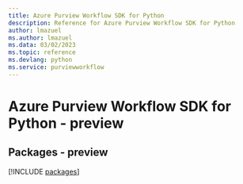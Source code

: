 ```yaml
---
title: Azure Purview Workflow SDK for Python
description: Reference for Azure Purview Workflow SDK for Python
author: lmazuel
ms.author: lmazuel
ms.data: 03/02/2023
ms.topic: reference
ms.devlang: python
ms.service: purviewworkflow
---
```

# Azure Purview Workflow SDK for Python - preview
## Packages - preview
[!INCLUDE [packages](purview-workflow-index.md)]